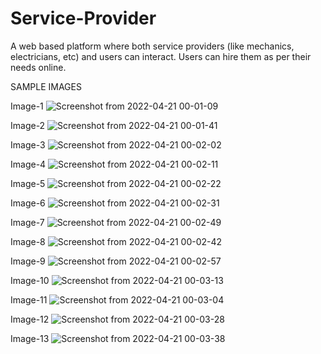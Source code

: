 # Service-Provider
A web based platform where both service providers (like mechanics, electricians, etc) and users can interact. Users can hire them as per their needs online.

SAMPLE IMAGES

Image-1
![Screenshot from 2022-04-21 00-01-09](https://user-images.githubusercontent.com/71956692/164299256-d88de469-bc17-4761-af84-ba58eac22b2a.png)

Image-2
![Screenshot from 2022-04-21 00-01-41](https://user-images.githubusercontent.com/71956692/164299290-b3921bcb-73b6-41c9-91a9-fa4a861c27c2.png)

Image-3
![Screenshot from 2022-04-21 00-02-02](https://user-images.githubusercontent.com/71956692/164299313-da2411c1-24bf-4310-a18e-0f27cae1a615.png)

Image-4
![Screenshot from 2022-04-21 00-02-11](https://user-images.githubusercontent.com/71956692/164299330-f7255a9d-b756-4528-99eb-e9423b15ba74.png)

Image-5
![Screenshot from 2022-04-21 00-02-22](https://user-images.githubusercontent.com/71956692/164299362-ed266be6-de30-4f4f-baf1-5659e0918676.png)

Image-6
![Screenshot from 2022-04-21 00-02-31](https://user-images.githubusercontent.com/71956692/164299394-508f7032-384a-49c3-9176-fa656b83ecde.png)

Image-7
![Screenshot from 2022-04-21 00-02-49](https://user-images.githubusercontent.com/71956692/164299427-23423830-a3f7-45cc-8556-cc0356144894.png)

Image-8
![Screenshot from 2022-04-21 00-02-42](https://user-images.githubusercontent.com/71956692/164299410-43189aa5-f8f7-4aca-bd77-a79cc40b0b6a.png)

Image-9
![Screenshot from 2022-04-21 00-02-57](https://user-images.githubusercontent.com/71956692/164299469-5938ffee-d69b-479e-8dcd-562525a64913.png)

Image-10
![Screenshot from 2022-04-21 00-03-13](https://user-images.githubusercontent.com/71956692/164299528-486ed9f0-65fe-4632-bd7e-c04be4536b7d.png)

Image-11
![Screenshot from 2022-04-21 00-03-04](https://user-images.githubusercontent.com/71956692/164299498-b37abbf2-5b5f-41b1-91e1-d2bc65dfc133.png)

Image-12
![Screenshot from 2022-04-21 00-03-28](https://user-images.githubusercontent.com/71956692/164299559-8c57c21b-8ad2-4187-89a6-583fbbc86d8c.png)

Image-13
![Screenshot from 2022-04-21 00-03-38](https://user-images.githubusercontent.com/71956692/164299584-a62bebc9-1fba-4837-8b17-e4befdc36644.png)
